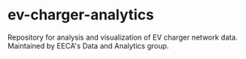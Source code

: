 # ev-charger-analytics
Repository for analysis and visualization of EV charger network data. Maintained by EECA's Data and Analytics group.
